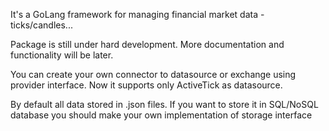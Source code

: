 It's a GoLang framework for managing financial market 
data - ticks/candles...

Package is still under hard development. More documentation and functionality will be later.

You can create your own connector to datasource or exchange using
provider interface. Now it supports only ActiveTick as datasource.

By default all data stored in .json files. If you want to store it in
SQL/NoSQL database you should make your own implementation of storage interface

